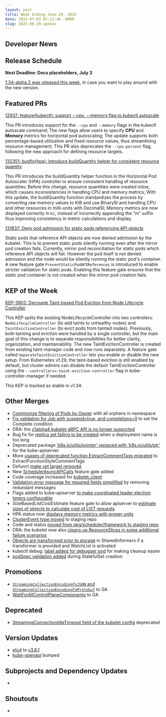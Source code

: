 ```yaml
---
layout: post
title: Week Ending June 29, 2025
date: 2025-07-03 02:13:46 -0000
slug: 2025-06-29-update
---
```


## Developer News


## Release Schedule

**Next Deadline: Docs placeholders, July 3**

[1.34-alpha.2 was released this week](https://github.com/kubernetes/kubernetes/blob/master/CHANGELOG/CHANGELOG-1.34.md#v1340-alpha2), in case you want to play around with the new version.

## Featured PRs

[12937: feature(kubectl): support --cpu, --memory flag to kubectl autoscale](https://github.com/kubernetes/kubernetes/pull/129373)

This PR introduces support for the `--cpu` and `--memory` flags in the kubectl autoscale command; The new flags allow users to specify **CPU** and **Memory** metrics for horizontal pod autoscaling; The update supports both percentage-based utilization and fixed resource values, thus streamlining resource management; This PR also deprecates the `--cpu-percent` flag, following the new approach for defining resource targets.

[132351: bugfix(hpa): introduce buildQuantity helper for consistent resource quantity](https://github.com/kubernetes/kubernetes/pull/132351)

This PR introduces the buildQuantity helper function in the Horizontal Pod Autoscaler (HPA) controller to ensure consistent handling of resource quantities; Before this change, resource quantities were created inline, which causes inconsistencies in handling CPU and memory metrics; With this update, the buildQuantity function standardizes the process by converting raw memory values to KiB and use BinarySI and handling CPU and other resources in milli-units with DecimalSI; Memory metrics are now displayed correctly in `Ki`, instead of incorrectly appending the “m” suffix thus improving consistency in metric calculations and display.

[131837: Deny pod admission for static pods referencing API objects](https://github.com/kubernetes/kubernetes/pull/131837)

Static pods that reference API objects are now denied admission by the kubelet. This is to prevent static pods silently running even after the mirror pod creation fails. Currently, mirror pod reconciliation for static pods which reference API objects will fail. However the pod itself is not denied admission and the node would be silently running the static pod's container. A new feature gate `PreventStaticPodAPIReferences` is introduced to enable stricter validation for static pods. Enabling this feature gate ensures that the static pod container is not created when the mirror pod creation fails.

## KEP of the Week

[KEP-3902: Decouple Taint-based Pod Eviction from Node Lifecycle Controller](https://github.com/kubernetes/enhancements/blob/master/keps/sig-scheduling/3902-decoupled-taint-manager/README.md)

This KEP splits the existing NodeLifecycleController into two controllers: `NodeLifecycleController` (to add taints to unhealthy nodes) and `TaintEvictionController` (to evict pods from tainted nodes). Previously, both tainting and eviction were handled by a single controller, but the main goal of this change is to separate responsibilities for better clarity, organization, and maintainability. The new TaintEvictionController is created from existing taint-manager code and now runs separately. A feature gate called `SeparateTaintEvictionController` lets you enable or disable the new setup. From Kubernetes v1.29, the taint-based eviction is still enabled by default, but cluster admins can disable the default TaintEvictionController using the `--controllers=-taint-eviction-controller` flag in kube-controller-manager if needed.

This KEP is tracked as stable in v1.34.

## Other Merges

* [Commonize filtering of Pods by Owner](https://github.com/kubernetes/kubernetes/pull/132615) with all orphans in namespace
* [Fix validation for Job with suspend=true, and completions=0](https://github.com/kubernetes/kubernetes/pull/132614) to set the Complete condition
* DRA: the [v1alpha4 kubelet gRPC API is no longer supported](https://github.com/kubernetes/kubernetes/pull/132574)
* Bug fix for [replica set failing to be created](https://github.com/kubernetes/kubernetes/pull/132560) when a deployment name is too long
* Deprecated package ['k8s.io/utils/pointer' replaced with 'k8s.io/utils/ptr'](https://github.com/kubernetes/kubernetes/pull/132529) for the kube-apiserver
* More [usages of deprecated function ExtractCommentTags migrated](https://github.com/kubernetes/kubernetes/pull/132521) to ExtractFunctionStyleCommentTags
* Defunct [make vet target removed](https://github.com/kubernetes/kubernetes/pull/132509)
* New [SchedulerAsyncAPICalls](https://github.com/kubernetes/kubernetes/pull/132487) feature gate added
* Code coverage increased for [kubelet_client](https://github.com/kubernetes/kubernetes/pull/132484)
* [Validation error message for required fields simplified](https://github.com/kubernetes/kubernetes/pull/132472) by removing redundant messages
* Flags added to kube-apiserver [to make coordinated leader election timers configurable](https://github.com/kubernetes/kubernetes/pull/132433)
* SizeBasedListCostEstimate feature gate to allow apiserver to [estimate sizes of objects to calculate cost of LIST requests](https://github.com/kubernetes/kubernetes/pull/132355)
* HPA status now [displays memory metrics with proper units](https://github.com/kubernetes/kubernetes/pull/132351)
* [ClusterEvent type moved](https://github.com/kubernetes/kubernetes/pull/132190) to staging repo
* Code and status [moved from pkg/scheduler/framework to staging repo](https://github.com/kubernetes/kubernetes/pull/132087)
* DRA: the kubelet now also [cleans up ResourceSlices in some additional failure scenarios](https://github.com/kubernetes/kubernetes/pull/132058)
* [Objects are transformed prior to storage](https://github.com/kubernetes/kubernetes/pull/131799) in SharedInformers if a transformer is provided and WatchList is activated
* kubectl debug: [label added for debugger pod](https://github.com/kubernetes/kubernetes/pull/131791) for making cleanup easier
* [podSpec validation added](https://github.com/kubernetes/kubernetes/pull/131790) during StatefulSet creation

## Promotions

* [`StreamingCollectionEncodingToJSON` and `StreamingCollectionEncodingToProtobuf`](https://github.com/kubernetes/kubernetes/pull/132648) to GA
* [WaitForAllControlPlaneComponents](https://github.com/kubernetes/kubernetes/pull/132594) to GA

## Deprecated

* [StreamingConnectionIdleTimeout field of the kubelet config](https://github.com/kubernetes/kubernetes/pull/131992) deprecated

## Version Updates

* [etcd](https://github.com/kubernetes/kubernetes/pull/132284) to [v3.6.1](https://github.com/etcd-io/etcd/releases/tag/v3.6.1)
* [kube-openapi](https://github.com/kubernetes/kubernetes/pull/132654) bumped

## Subprojects and Dependency Updates

*

## Shoutouts

*
